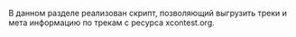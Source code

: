 В данном разделе реализован скрипт, позволяющий выгрузить треки и мета информацию по трекам с ресурса xcontest.org.